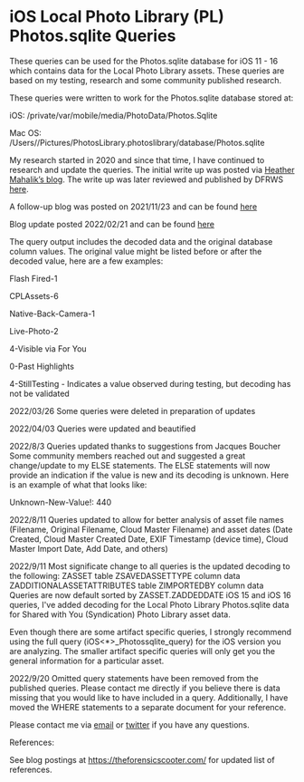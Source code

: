 # iOS Local Photo Library (PL) Photos.sqlite Queries
These queries can be used for the Photos.sqlite database for iOS 11 - 16 which contains data for the Local Photo Library assets. These queries are based on my testing, research and some community published research.

These queries were written to work for the Photos.sqlite database stored at: 

iOS: /private/var/mobile/media/PhotoData/Photos.Sqlite

Mac OS: /Users//Pictures/PhotosLibrary.photoslibrary/database/Photos.sqlite

My research started in 2020 and since that time, I have continued to research and update the queries. The initial write up was posted via [Heather Mahalik’s blog](https://smarterforensics.com/). The write up was later reviewed and published by DFRWS [here](https://dfir.pubpub.org/pub/v19rksyf/release/1).

A follow-up blog was posted on 2021/11/23 and can be found [here](https://theforensicscooter.com/2021/11/23/photos-sqlite-queries/)

Blog update posted 2022/02/21 and can be found [here](https://theforensicscooter.com/2022/02/21/photos-sqlite-update-3/)

The query output includes the decoded data and the original database column values. The original value might be listed before or after the decoded value, here are a few examples:

Flash Fired-1

CPLAssets-6

Native-Back-Camera-1

Live-Photo-2

4-Visible via For You

0-Past Highlights

4-StillTesting - Indicates a value observed during testing, but decoding has not be validated

2022/03/26 Some queries were deleted in preparation of updates

2022/04/03 Queries were updated and beautified

2022/8/3 Queries updated thanks to suggestions from Jacques Boucher
Some community members reached out and suggested a great change/update to my ELSE statements. The ELSE statements will now provide an indication if the value is new and its decoding is unknown. Here is an example of what that looks like:

Unknown-New-Value!: 440

2022/8/11 Queries updated to allow for better analysis of asset file names (Filename, Original Filename, Cloud Master Filename) and asset dates (Date Created, Cloud Master Created Date, EXIF Timestamp (device time), Cloud Master Import Date, Add Date, and others)

2022/9/11 Most significate change to all queries is the updated decoding to the following:
ZASSET table ZSAVEDASSETTYPE column data
ZADDITIONALASSETATTRIBUTES table ZIMPORTEDBY column data
Queries are now default sorted by ZASSET.ZADDEDDATE
iOS 15 and iOS 16 queries, I've added decoding for the Local Photo Library Photos.sqlite data for Shared with You (Syndication) Photo Library asset data. 

Even though there are some artifact specific queries, I strongly recommend using the full query (iOS<*>_Photossqlite_query) for the iOS version you are analyzing. The smaller artifact specific queries will only get you the general information for a particular asset.


2022/9/20 Omitted query statements have been removed from the published queries. Please contact me directly if you believe there is data missing that you would like to have included in a query.  Additionally, I have moved the WHERE statements to a separate document for your reference.   

Please contact me via [email](forensicscooter@gmail.com) or [twitter](https://twitter.com/Scott_Kjr) if you have any questions. 


References:

See blog postings at https://theforensicscooter.com/ for updated list of references.
